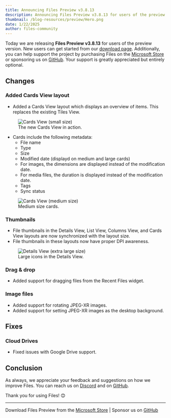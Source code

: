 ```yaml
---
title: Announcing Files Preview v3.8.13
description: Announcing Files Preview v3.8.13 for users of the preview version.
thumbnail: /blog-resources/preview/Hero.png
date: 1/22/2025
author: files-community
---
```


Today we are releasing **Files Preview v3.8.13** for users of the preview version. New users can get started from our [download page](/download/). Additionally, you can help support the project by purchasing Files on the [Microsoft Store](ms-windows-store://pdp/?ProductId=9NSQD9PKV3SS&cid=FilesWebsite) or sponsoring us on [GitHub](https://github.com/sponsors/yaira2). Your support is greatly appreciated but entirely optional.

## Changes

### Added Cards View layout

- Added a Cards View layout which displays an overview of items. This replaces the existing Tiles View.

<figure>
    <img src="/blog-resources/v3-8-13/CardsViewSmall.png" alt="Cards View (small size)" />
    <figcaption>The new Cards View in action.</figcaption>
</figure>

- Cards include the following metadata:
    - File name
    - Type
    - Size
    - Modified date (displayd on medium and large cards)
    - For images, the dimensions are displayed instead of the modification date.
    - For media files, the duration is displayed instead of the modification date.
    - Tags
    - Sync status

<figure>
    <img src="/blog-resources/v3-8-13/CardsViewMedium.png" alt="Cards View (medium size)" />
    <figcaption>Medium size cards.</figcaption>
</figure>

### Thumbnails

- File thumbnails in the Details View, List View, Columns View, and Cards View layouts are now synchronized with the layout size.
- File thumbnails in these layouts now have proper DPI awareness.

<figure>
    <img src="/blog-resources/v3-8-13/DetailsViewIconSizes.png" alt="Details View (extra large size)" />
    <figcaption>Large icons in the Details View.</figcaption>
</figure>

### Drag & drop

- Added support for dragging files from the Recent Files widget.

### Image files

- Added support for rotating JPEG-XR images.
- Added support for setting JPEG-XR images as the desktop background.

## Fixes

### Cloud Drives

- Fixed issues with Google Drive support.

## Conclusion

As always, we appreciate your feedback and suggestions on how we improve Files. You can reach us on [Discord](https://discord.gg/files) and on [GitHub](https://github.com/files-community/Files/).

Thank you for using Files! 😊

---

Download Files Preview from the [Microsoft Store](ms-windows-store://pdp/?ProductId=9NSQD9PKV3SS&cid=FilesWebsite) | Sponsor us on [GitHub](https://github.com/sponsors/yaira2/)